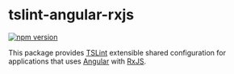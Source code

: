 # tslint-angular-rxjs

[![npm version](https://badge.fury.io/js/tslint-angular-rxjs.svg)](https://badge.fury.io/js/tslint-angular-rxjs)

This package provides [TSLint](https://palantir.github.io/tslint/) extensible shared configuration for applications that uses [Angular](https://angular.io/) with [RxJS](https://rxjs-dev.firebaseapp.com/).
